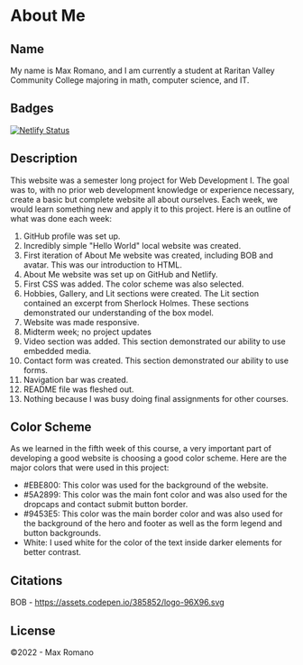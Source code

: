 # About Me

## Name

My name is Max Romano, and I am currently a student at Raritan Valley Community College majoring in math, computer science, and IT.

## Badges

[![Netlify Status](https://api.netlify.com/api/v1/badges/2c468082-ac79-4f58-bb2e-e14e7c145a8d/deploy-status)](https://app.netlify.com/sites/about-me-maxro2005/deploys)

## Description

This website was a semester long project for Web Development I. The goal was to, with no prior web development knowledge or experience necessary, create a basic but complete website all about ourselves. Each week, we would learn something new and apply it to this project. Here is an outline of what was done each week:

1. GitHub profile was set up.
2. Incredibly simple "Hello World" local website was created.
3. First iteration of About Me website was created, including BOB and avatar. This was our introduction to HTML.
4. About Me website was set up on GitHub and Netlify.
5. First CSS was added. The color scheme was also selected.
6. Hobbies, Gallery, and Lit sections were created. The Lit section contained an excerpt from Sherlock Holmes. These sections demonstrated our understanding of the box model.
7. Website was made responsive.
8. Midterm week; no project updates
9. Video section was added. This section demonstrated our ability to use embedded media.
10. Contact form was created. This section demonstrated our ability to use forms.
11. Navigation bar was created.
12. README file was fleshed out.
13. Nothing because I was busy doing final assignments for other courses.

## Color Scheme

As we learned in the fifth week of this course, a very important part of developing a good website is choosing a good color scheme. Here are the major colors that were used in this project:

- #EBE800: This color was used for the background of the website.
- #5A2899: This color was the main font color and was also used for the dropcaps and contact submit button border.
- #9453E5: This color was the main border color and was also used for the background of the hero and footer as well as the form legend and button backgrounds.
- White: I used white for the color of the text inside darker elements for better contrast.

## Citations

BOB - https://assets.codepen.io/385852/logo-96X96.svg

## License

©2022 - Max Romano